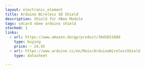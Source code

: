 ```yaml
---
layout: electronic_element
title: Arduino Wireless SD Shield
description: Shield für XBee Module
tags: sdcard xbee arduino shield
stocked: 1
links:
  - url: https://www.amazon.de/gp/product/3645651888
    type: buying
    price: ~ 24,5€
  - url: https://www.arduino.cc/en/Main/ArduinoWirelessShield
    type: datasheet      
    
---
```



